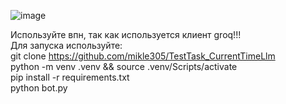 ![image](https://github.com/user-attachments/assets/522509ef-f925-4c83-a7a0-192272d1ff18)  

Используйте впн, так как используется клиент groq!!!  
Для запуска используйте:  
git clone https://github.com/mikle305/TestTask_CurrentTimeLlm  
python -m venv .venv && source .venv/Scripts/activate  
pip install -r requirements.txt  
python bot.py  
